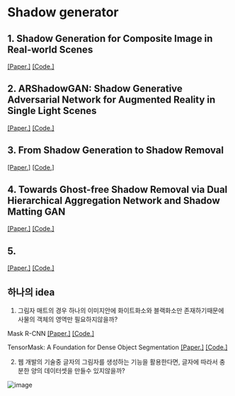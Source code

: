 # Shadow generator

## 1. Shadow Generation for Composite Image in Real-world Scenes
[[Paper.]](https://arxiv.org/pdf/2104.10338v1.pdf)
[[Code.]](https://github.com/bcmi/Object-Shadow-Generation-Dataset-DESOBA)

## 2. ARShadowGAN: Shadow Generative Adversarial Network for Augmented Reality in Single Light Scenes
[[Paper.]](https://openaccess.thecvf.com/content_CVPR_2020/papers/Liu_ARShadowGAN_Shadow_Generative_Adversarial_Network_for_Augmented_Reality_in_Single_CVPR_2020_paper.pdf)
[[Code.]](https://github.com/ldq9526/ARShadowGAN)

## 3. From Shadow Generation to Shadow Removal
[[Paper.]](https://arxiv.org/pdf/2103.12997v1.pdf)
[[Code.]](https://github.com/hhqweasd/G2R-ShadowNet)

## 4. Towards Ghost-free Shadow Removal via Dual Hierarchical Aggregation Network and Shadow Matting GAN
[[Paper.]](https://arxiv.org/pdf/1911.08718v2.pdf)
[[Code.]](https://github.com/vinthony/ghost-free-shadow-removal)

## 5. 
[[Paper.]]()
[[Code.]]()

## 하나의 idea
1. 그림자 매트의 경우 하나의 이미지안에 화이트화소와 블랙화소만 존재하기때문에 사물의 객체의 영역만 필요하지않을까?

Mask R-CNN
[[Paper.]](https://arxiv.org/pdf/1703.06870.pdf)
[[Code.]]()

TensorMask: A Foundation for Dense Object Segmentation
[[Paper.]](https://arxiv.org/pdf/1903.12174v2.pdf)
[[Code.]](https://github.com/facebookresearch/detectron2/tree/master/projects/TensorMask)

2. 웹 개발의 기술중 글자의 그림자를 생성하는 기능을 활용한다면, 글자에 따라서 충분한 양의 데이터셋을 만들수 있지않을까?

![image](https://user-images.githubusercontent.com/60354713/125323144-6cbff700-e379-11eb-9425-da0ebced3600.png)

